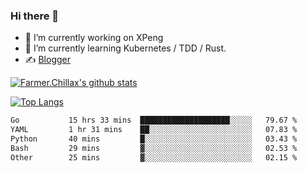 ### Hi there 👋

- 🔭 I’m currently working on XPeng
- 🌱 I’m currently learning Kubernetes / TDD / Rust.
- ✍️ [Blogger](https://blog.farmer233.top)
<!-- - 🤔 [My Gitee](https://gitee.com/Farmer-chong) -->


[![Farmer.Chillax's github stats](https://github-readme-stats.vercel.app/api?username=FarmerChillax)](https://github.com/anuraghazra/github-readme-stats)

[![Top Langs](https://github-readme-stats.vercel.app/api/top-langs/?username=FarmerChillax&layout=compact&hide=html,css,javascript)](https://github.com/anuraghazra/github-readme-stats)


<a href="https://wakatime.com/@Farmer"> </a>
          <!--START_SECTION:waka-->

```txt
Go           15 hrs 33 mins  ████████████████████░░░░░   79.67 %
YAML         1 hr 31 mins    ██░░░░░░░░░░░░░░░░░░░░░░░   07.83 %
Python       40 mins         █░░░░░░░░░░░░░░░░░░░░░░░░   03.43 %
Bash         29 mins         ▓░░░░░░░░░░░░░░░░░░░░░░░░   02.53 %
Other        25 mins         ▓░░░░░░░░░░░░░░░░░░░░░░░░   02.15 %
```

<!--END_SECTION:waka-->



<!--
**Farmer-chong/Farmer-chong** is a ✨ _special_ ✨ repository because its `README.md` (this file) appears on your GitHub profile.

Here are some ideas to get you started:

- 🔭 I’m currently working on ...
- 🌱 I’m currently learning ...
- 👯 I’m looking to collaborate on ...
- 🤔 I’m looking for help with ...
- 💬 Ask me about ...
- 📫 How to reach me: ...
- 😄 Pronouns: ...
- ⚡ Fun fact: ...
-->
